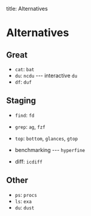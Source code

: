 title: Alternatives

# **Alternatives**

## **Great**

* `cat`: `bat`
* `du`: `ncdu` --- interactive `du`
* `df`: `duf`


## **Staging**

* `find`: `fd`
* `grep`: `ag`, `fzf`
* `top`: `bottom`, `glances`, `gtop`
* benchmarking --- `hyperfine`

* diff: `icdiff`


## **Other**

* `ps`: `procs`
* `ls`: `exa`
* `du`: `dust`
